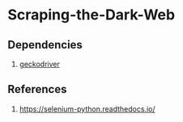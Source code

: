 # Scraping-the-Dark-Web

## Dependencies

1. [geckodriver](https://github.com/mozilla/geckodriver/releases)

## References

1. https://selenium-python.readthedocs.io/